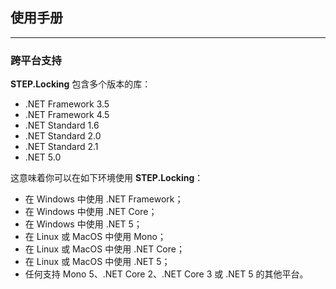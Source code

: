 ## 使用手册

---

### 跨平台支持

**STEP.Locking** 包含多个版本的库：

* .NET Framework 3.5
* .NET Framework 4.5
* .NET Standard 1.6
* .NET Standard 2.0
* .NET Standard 2.1
* .NET 5.0

这意味着你可以在如下环境使用 **STEP.Locking**：

* 在 Windows 中使用 .NET Framework；
* 在 Windows 中使用 .NET Core；
* 在 Windows 中使用 .NET 5；
* 在 Linux 或 MacOS 中使用 Mono；
* 在 Linux 或 MacOS 中使用 .NET Core；
* 在 Linux 或 MacOS 中使用 .NET 5；
* 任何支持 Mono 5、.NET Core 2、.NET Core 3 或 .NET 5 的其他平台。